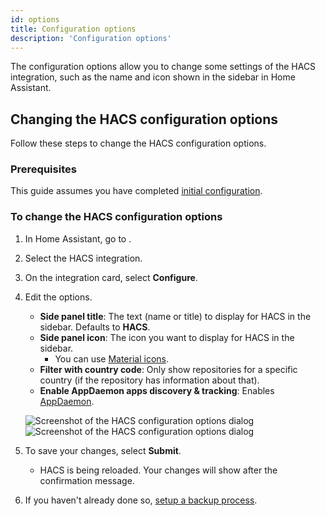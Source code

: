 ```yaml
---
id: options
title: Configuration options
description: 'Configuration options'
---
```


The configuration options allow you to change some settings of the HACS integration, such as the name and icon shown in the sidebar in Home Assistant.

## Changing the HACS configuration options

Follow these steps to change the HACS configuration options.

### Prerequisites

This guide assumes you have completed [initial configuration](/docs/use/configuration/basic.md).

### To change the HACS configuration options

1. In Home Assistant, go to <!-- hacs:my integrations title="**{{coreui('panel.config')}}** > **{{coreui('ui.panel.config.dashboard.devices.main')}}**" -->.
2. Select the HACS integration.
3. On the integration card, select **Configure**.
4. Edit the options.

    - **Side panel title**: The text (name or title) to display for HACS in the sidebar. Defaults to **HACS**.
    - **Side panel icon**: The icon you want to display for HACS in the sidebar.
        - You can use [Material icons](https://pictogrammers.com/library/mdi/).
    - **Filter with country code**: Only show repositories for a specific country (if the repository has information about that).
    - **Enable AppDaemon apps discovery & tracking**: Enables [AppDaemon](/docs/use/repositories/type/appdaemon.md).

    ![Screenshot of the HACS configuration options dialog](/assets/images/screenshots/core/options_flow/light.png#only-light)
    ![Screenshot of the HACS configuration options dialog](/assets/images/screenshots/core/options_flow/dark.png#only-dark)

5. To save your changes, select **Submit**.
    - HACS is being reloaded. Your changes will show after the confirmation message.
6. If you haven't already done so, [setup a backup process](/docs/use/data/).

